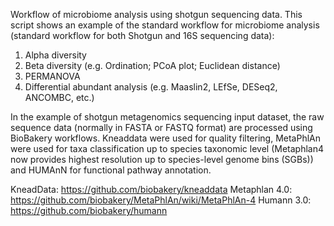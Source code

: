 Workflow of microbiome analysis using shotgun sequencing data. 
This script shows an example of the standard workflow for microbiome analysis (standard workflow for both Shotgun and 16S sequencing data): 
1. Alpha diversity
2. Beta diversity (e.g. Ordination; PCoA plot; Euclidean distance)
3. PERMANOVA
4. Differential abundant analysis (e.g. Maaslin2, LEfSe, DESeq2, ANCOMBC, etc.)

In the example of shotgun metagenomics sequencing input dataset, the raw sequence data (normally in FASTA or FASTQ format) are processed using BioBakery workflows. Kneaddata were used for quality filtering, MetaPhlAn were used for taxa classification up to species taxonomic level (Metaphlan4 now provides highest resolution up to species-level genome bins (SGBs)) and HUMAnN for functional pathway annotation. 

KneadData: https://github.com/biobakery/kneaddata
Metaphlan 4.0: https://github.com/biobakery/MetaPhlAn/wiki/MetaPhlAn-4
Humann 3.0: https://github.com/biobakery/humann


